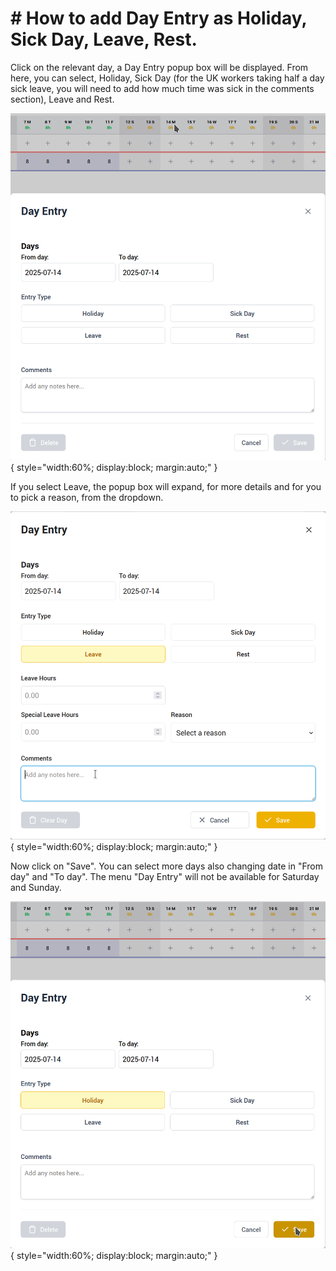 
# # How to add Day Entry as Holiday, Sick Day, Leave, Rest.

Click on the relevant day, a Day Entry popup box will be displayed. From here, you can select, Holiday, Sick Day (for the UK workers taking half a day sick leave, you will need to add how much time was sick in the comments section), Leave and Rest.

![Day Entry popup](./assets/2025-07-08-16-51-32-image.png){ style="width:60%; display:block; margin:auto;" }

If you select Leave, the popup box will expand, for more details and for you to pick a reason, from the dropdown.

![Leave details](./assets/2025-07-08-16-55-30-image.png){ style="width:60%; display:block; margin:auto;" }

Now click on "Save". You can select more days also changing date in "From day" and "To day". The menu "Day Entry" will not be available for Saturday and Sunday.

![Save Day Entry](./assets/2025-07-08-17-00-24-image.png){ style="width:60%; display:block; margin:auto;" }
